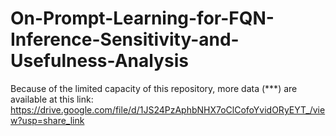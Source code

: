 # On-Prompt-Learning-for-FQN-Inference-Sensitivity-and-Usefulness-Analysis
Because of the limited capacity of this repository, more data (***) are available at this link: https://drive.google.com/file/d/1JS24PzAphbNHX7oClCofoYvidORyEYT_/view?usp=share_link
